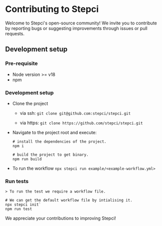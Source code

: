 # Contributing to Stepci
Welcome to Stepci's open-source community! We invite you to contribute by reporting bugs or suggesting improvements through issues or pull requests.

## Development setup

### Pre-requisite
- Node version >= v18
- npm   

### Development setup 
- Clone the project

    - via ssh: `git clone git@github.com:stepci/stepci.git` 

    - via https: `git clone https://github.com/stepci/stepci.git`

- Navigate to the project root and execute:  
  ```
  # install the dependencies of the project.
  npm i
  
  # build the project to get binary.
  npm run build

  ```

- To run the workflow 
    `npx stepci run example/<example-workflow.yml>`

### Run tests
    > To run the test we require a workflow file.  

  ```
  # We can get the default workflow file by intialising it.
  npx stepci init`
  npm run test
  ```


We appreciate your contributions to improving Stepci!
